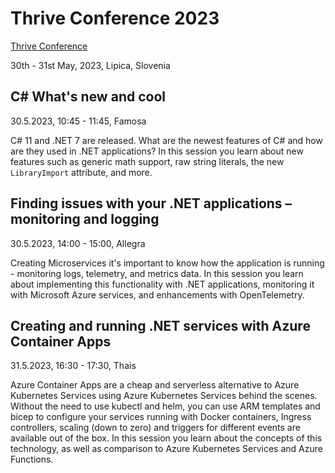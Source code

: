 # Thrive Conference 2023

[Thrive Conference](https://www.thriveconf.com/en/)

30th - 31st May, 2023, Lipica, Slovenia

## C# What's new and cool

30.5.2023, 10:45 - 11:45, Famosa

C# 11 and .NET 7 are released. What are the newest features of C# and how are they used in .NET applications? In this session you learn about new features such as generic math support, raw string literals, the new `LibraryImport` attribute, and more.

## Finding issues with your .NET applications – monitoring and logging

30.5.2023, 14:00 - 15:00, Allegra

Creating Microservices it's important to know how the application is running - monitoring logs, telemetry, and metrics data. In this session you learn about implementing this functionality with .NET applications, monitoring it with Microsoft Azure services, and enhancements with OpenTelemetry.

## Creating and running .NET services with Azure Container Apps

31.5.2023, 16:30 - 17:30, Thais

Azure Container Apps are a cheap and serverless alternative to Azure Kubernetes Services using Azure Kubernetes Services behind the scenes. Without the need to use kubectl and helm, you can use ARM templates and bicep to configure your services running with Docker containers, Ingress controllers, scaling (down to zero) and triggers for different events are available out of the box. In this session you learn about the concepts of this technology, as well as comparison to Azure Kubernetes Services and Azure Functions.

